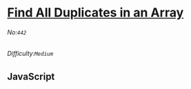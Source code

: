# [Find All Duplicates in an Array](https://leetcode.com/problems/find-all-duplicates-in-an-array/#/description)
###### No:`442`
###### Difficulty:`Medium`
## JavaScript


```js
```
